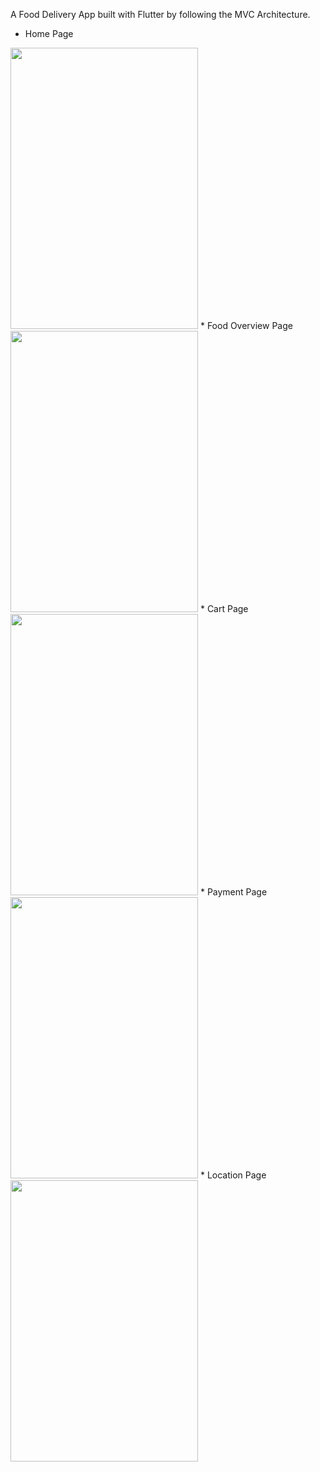A Food Delivery App built with Flutter by following the MVC Architecture.

* Home Page 
<img src="https://user-images.githubusercontent.com/75217894/163344575-0d087984-0867-4539-a02b-db81956becfb.png" width="300" height="450" /> 
* Food Overview Page  
<img src="https://user-images.githubusercontent.com/75217894/163344669-ac0d08c7-93b6-4e41-8bcd-964ec1f5305b.png" width="300" height="450" />
* Cart Page 
<img src="https://user-images.githubusercontent.com/75217894/163344841-85eafd02-f0cc-49b9-ba44-6861bfd93617.png" width="300" height="450" />
* Payment Page 
<img src="https://user-images.githubusercontent.com/75217894/163344847-e3085055-1d36-408c-9e6d-50aa3c3028b1.png" width="300" height="450" /> 
* Location Page 
<img src="https://user-images.githubusercontent.com/75217894/163344855-5490b725-c642-4e88-a328-d3b5cd9bcda3.png" width="300" height="450" />
